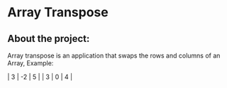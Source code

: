 # Array Transpose

## About the project:
  Array transpose is an application that swaps the rows and columns of an Array, Example:

  | 3 | -2 | 5 |
  | 3 | 0 | 4 |
  
  
